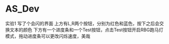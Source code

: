 # AS_Dev
实验1 写了个会闪的界面
上方有L,R两个按钮，分别为红色和蓝色，按下之后会交换文本的颜色
下方有一个进度条和一个Test按钮，点击Test按钮开启RBG跑马灯模式，拖动进度条可以更改闪烁速度，美哉


